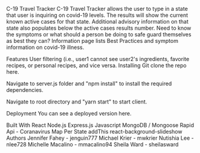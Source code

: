 C-19 Travel Tracker
C-19 Travel Tracker allows the user to type in a state that user is inquiring on covid-19 levels.  The results will show the current known active cases for that state.  Additional advisory information on that state also populates below the active cases results number. Need to know the symptoms or what should a person be doing to safe guard themselves as best they can?  Information page lists Best Practices and symptom information on covid-19 illness.

Features
User filtering (i.e., user1 cannot see user2's ingredients, favorite recipes, or personal recipes, and vice versa.
Installing
Git clone the repo here.

Navigate to server.js folder and "npm install" to install the required dependencies.

Navigate to root directory and "yarn start" to start client.

Deployment
You can see a deployed version here.

Built With
React
Node.js
Express.js
Javascript
MongoDB / Mongoose
Rapid Api - Coranavirus Map Per State
addThis
react-background-slideshow
Authors
Jennifer Fahey - jenguin777
Michael Krier - mwkrier
Nutishia Lee - nlee728
Michelle Macalino - mmacalino94
Sheila Ward - sheilasward
